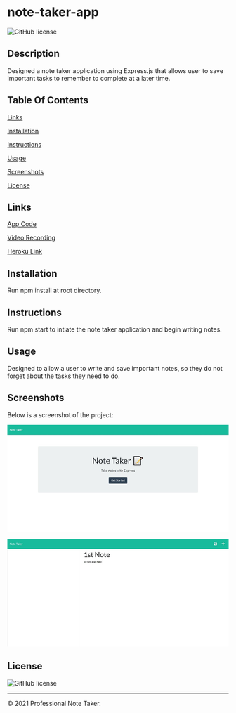 # note-taker-app
![GitHub license](https://img.shields.io/badge/license-ISC-blue.svg)

## Description
Designed a note taker application using Express.js that allows user to save important tasks to remember to complete at a later time.

## Table Of Contents
[Links](#links)

[Installation](#installation)

[Instructions](#instructions)

[Usage](#usage)

[Screenshots](#screenshots)

[License](#license)


## Links
[App Code](https://github.com/asantercureton/note-taker-app)

[Video Recording](https://watch.screencastify.com/v/jPW68H8xQCSZNifrLZdp)

[Heroku Link](https://git.heroku.com/aqueous-sea-76360.git)

## Installation
Run npm install at root directory.


## Instructions
Run npm start to intiate the note taker application and begin writing notes.

## Usage
Designed to allow a user to write and save important notes, so they do not forget about the tasks they need to do.

## Screenshots
Below is a screenshot of the project:

![Image of html](./public/assets/images/note-taker.jpg)

![Image of html](./public/assets/images/note-taker-2.jpg)

## License
![GitHub license](https://img.shields.io/badge/license-ISC-blue.svg)

---
© 2021 Professional Note Taker.